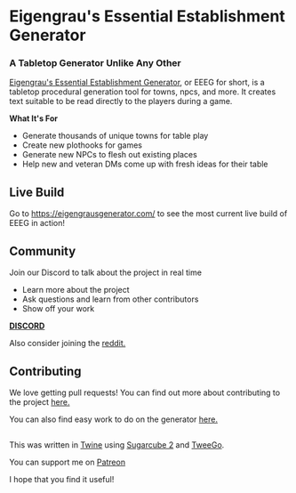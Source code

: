 # Eigengrau's Essential Establishment Generator

### A Tabletop Generator Unlike Any Other

[Eigengrau's Essential Establishment Generator](https://eigengrausgenerator.com/), or EEEG for short, is a tabletop procedural generation tool for towns, npcs, and more. It creates text suitable to be read directly to the players during a game.


**What It's For**
* Generate thousands of unique towns for table play
* Create new plothooks for games
* Generate new NPCs to flesh out existing places
* Help new and veteran DMs come up with fresh ideas for their table

## Live Build
Go to https://eigengrausgenerator.com/ to see the most current live build of EEEG in action!

## Community
Join our Discord to talk about the project in real time
* Learn more about the project
* Ask questions and learn from other contributors
* Show off your work

**[DISCORD](https://discord.gg/A543VC5)**

Also consider joining the [reddit.](www.reddit.com/r/EigengrausGenerator)

## Contributing
We love getting pull requests! You can find out more about contributing to the project [here.](https://github.com/ryceg/Eigengrau-s-Essential-Establishment-Generator/blob/master/CONTRIBUTING.md) 

You can also find easy work to do on the generator [here.](https://github.com/ryceg/Eigengrau-s-Essential-Establishment-Generator/issues?q=is%3Aissue+is%3Aopen+label%3A%22good+first+issue%22)

## 

This was written in [Twine](https://twinery.org/) using [Sugarcube 2](https://www.motoslave.net/sugarcube/2/) and [TweeGo](https://www.motoslave.net/tweego/). 

You can support me on [Patreon](https://www.patreon.com/eigengrausgenerator)

I hope that you find it useful!

